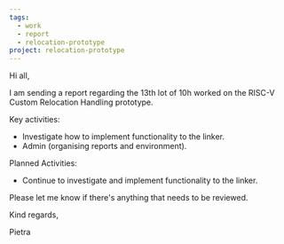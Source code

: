 ```yaml
---
tags:
  - work
  - report
  - relocation-prototype
project: relocation-prototype
---
```

Hi all,

I am sending a report regarding the 13th lot of 10h worked on the RISC-V
Custom Relocation Handling prototype.

Key activities:
* Investigate how to implement functionality to the linker.
* Admin (organising reports and environment).

Planned Activities:
* Continue to investigate and implement functionality to the linker.

Please let me know if there's anything that needs to be reviewed.

Kind regards,

Pietra